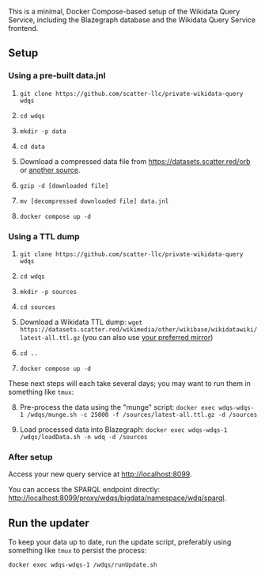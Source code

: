This is a minimal, Docker Compose-based setup of the Wikidata Query Service, including the Blazegraph database and the Wikidata Query Service frontend.

## Setup

### Using a pre-built data.jnl
1. `git clone https://github.com/scatter-llc/private-wikidata-query wdqs`

2. `cd wdqs`

3. `mkdir -p data`

4. `cd data`

5. Download a compressed data file from <https://datasets.scatter.red/orb> or [another source](https://addshore.com/2023/08/wikidata-query-service-blazegraph-jnl-file-on-cloudflare-r2-and-internet-archive/).

6. `gzip -d [downloaded file]`

7. `mv [decompressed downloaded file] data.jnl`

8. `docker compose up -d`

### Using a TTL dump

1. `git clone https://github.com/scatter-llc/private-wikidata-query wdqs`

2. `cd wdqs`

3. `mkdir -p sources`

4. `cd sources`

5. Download a Wikidata TTL dump: `wget https://datasets.scatter.red/wikimedia/other/wikibase/wikidatawiki/latest-all.ttl.gz` (you can also use [your preferred mirror](https://meta.wikimedia.org/wiki/Mirroring_Wikimedia_project_XML_dumps))

6. `cd ..`

7. `docker compose up -d`

These next steps will each take several days; you may want to run them in something like `tmux`:

8. Pre-process the data using the "munge" script: `docker exec wdqs-wdqs-1 /wdqs/munge.sh -c 25000 -f /sources/latest-all.ttl.gz -d /sources`

9. Load processed data into Blazegraph: `docker exec wdqs-wdqs-1 /wdqs/loadData.sh -n wdq -d /sources`

### After setup
Access your new query service at <http://localhost:8099>.

You can access the SPARQL endpoint directly: <http://localhost:8099/proxy/wdqs/bigdata/namespace/wdq/sparql>.

## Run the updater

To keep your data up to date, run the update script, preferably using something like `tmux` to persist the process:

`docker exec wdqs-wdqs-1 /wdqs/runUpdate.sh`
